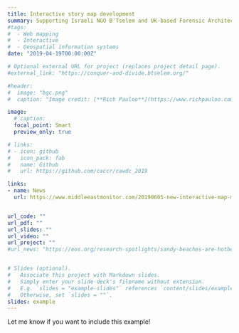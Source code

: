 ```yaml
---
title: Interactive story map development
summary: Supporting Israeli NGO B'Tselem and UK-based Forensic Architecture through development of an interactive web map platform.
#tags: 
#  - Web mapping
#  - Interactive
#  - Geospatial information systems
date: "2019-04-19T00:00:00Z"

# Optional external URL for project (replaces project detail page).
#external_link: "https://conquer-and-divide.btselem.org/"

#header:
#  image: "bgc.png"
#  caption: "Image credit: [**Rich Pauloo**](https://www.richpauloo.com/)"

image:
  # caption:
  focal_point: Smart
  preview_only: true

# links:
# - icon: github
#   icon_pack: fab
#   name: Github
#   url: https://github.com/caccr/cawdc_2019

links:
- name: News
  url: https://www.middleeastmonitor.com/20190605-new-interactive-map-marks-52-years-of-israeli-military-rule/


url_code: ""
url_pdf: ""
url_slides: ""
url_video: ""
url_project: ""
#url_news: "https://eos.org/research-spotlights/sandy-beaches-are-hotbeds-of-biochemical-activity"


# Slides (optional).
#   Associate this project with Markdown slides.
#   Simply enter your slide deck's filename without extension.
#   E.g. `slides = "example-slides"` references `content/slides/example-slides.md`.
#   Otherwise, set `slides = ""`.
slides: example
---
```


Let me know if you want to include this example!


